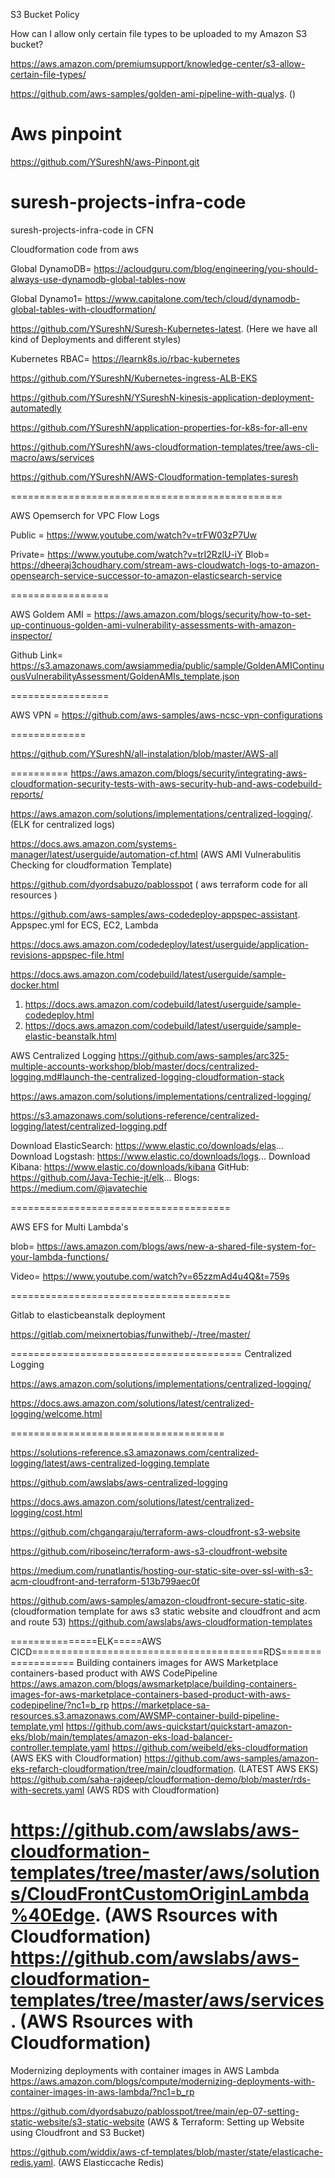 S3 Bucket Policy

How can I allow only certain file types to be uploaded to my Amazon S3 bucket?

https://aws.amazon.com/premiumsupport/knowledge-center/s3-allow-certain-file-types/


https://github.com/aws-samples/golden-ami-pipeline-with-qualys. ()


# Aws pinpoint

https://github.com/YSureshN/aws-Pinpont.git


# suresh-projects-infra-code
suresh-projects-infra-code in CFN

Cloudformation code from aws

Global DynamoDB= https://acloudguru.com/blog/engineering/you-should-always-use-dynamodb-global-tables-now

Global Dynamo1= https://www.capitalone.com/tech/cloud/dynamodb-global-tables-with-cloudformation/

https://github.com/YSureshN/Suresh-Kubernetes-latest. (Here we have all kind of Deployments and different styles)

Kubernetes RBAC= https://learnk8s.io/rbac-kubernetes

https://github.com/YSureshN/Kubernetes-ingress-ALB-EKS


https://github.com/YSureshN/YSureshN-kinesis-application-deployment-automatedly


https://github.com/YSureshN/application-properties-for-k8s-for-all-env

https://github.com/YSureshN/aws-cloudformation-templates/tree/aws-cli-macro/aws/services


https://github.com/YSureshN/AWS-Cloudformation-templates-suresh


===============================================

AWS Opemserch for VPC Flow Logs

Public = https://www.youtube.com/watch?v=trFW03zP7Uw

Private= https://www.youtube.com/watch?v=trI2RzlU-iY
Blob= https://dheeraj3choudhary.com/stream-aws-cloudwatch-logs-to-amazon-opensearch-service-successor-to-amazon-elasticsearch-service

=================

AWS Goldem AMI = https://aws.amazon.com/blogs/security/how-to-set-up-continuous-golden-ami-vulnerability-assessments-with-amazon-inspector/

Github Link= https://s3.amazonaws.com/awsiammedia/public/sample/GoldenAMIContinuousVulnerabilityAssessment/GoldenAMIs_template.json

=================

AWS VPN = https://github.com/aws-samples/aws-ncsc-vpn-configurations

=============

https://github.com/YSureshN/all-instalation/blob/master/AWS-all

==========
https://aws.amazon.com/blogs/security/integrating-aws-cloudformation-security-tests-with-aws-security-hub-and-aws-codebuild-reports/

https://aws.amazon.com/solutions/implementations/centralized-logging/. (ELK for centralized logs)

https://docs.aws.amazon.com/systems-manager/latest/userguide/automation-cf.html (AWS AMI Vulnerabulitis Checking for cloudformation Template)

https://github.com/dyordsabuzo/pablosspot  ( aws terraform code for all resources )

https://github.com/aws-samples/aws-codedeploy-appspec-assistant. Appspec.yml for ECS, EC2, Lambda

https://docs.aws.amazon.com/codedeploy/latest/userguide/application-revisions-appspec-file.html

https://docs.aws.amazon.com/codebuild/latest/userguide/sample-docker.html
1. https://docs.aws.amazon.com/codebuild/latest/userguide/sample-codedeploy.html
2. https://docs.aws.amazon.com/codebuild/latest/userguide/sample-elastic-beanstalk.html

AWS Centralized Logging
https://github.com/aws-samples/arc325-multiple-accounts-workshop/blob/master/docs/centralized-logging.md#launch-the-centralized-logging-cloudformation-stack

https://aws.amazon.com/solutions/implementations/centralized-logging/

https://s3.amazonaws.com/solutions-reference/centralized-logging/latest/centralized-logging.pdf

Download ElasticSearch: https://www.elastic.co/downloads/elas... 
Download Logstash: https://www.elastic.co/downloads/logs... 
Download Kibana: https://www.elastic.co/downloads/kibana 
GitHub: https://github.com/Java-Techie-jt/elk... 
Blogs: https://medium.com/@javatechie

======================================

AWS EFS for Multi Lambda's

blob= https://aws.amazon.com/blogs/aws/new-a-shared-file-system-for-your-lambda-functions/

Video= https://www.youtube.com/watch?v=65zzmAd4u4Q&t=759s

======================================

Gitlab to elasticbeanstalk deployment

https://gitlab.com/meixnertobias/funwitheb/-/tree/master/

========================================
Centralized Logging

https://aws.amazon.com/solutions/implementations/centralized-logging/

https://docs.aws.amazon.com/solutions/latest/centralized-logging/welcome.html

=====================================

https://solutions-reference.s3.amazonaws.com/centralized-logging/latest/aws-centralized-logging.template

https://github.com/awslabs/aws-centralized-logging

https://docs.aws.amazon.com/solutions/latest/centralized-logging/cost.html

https://github.com/chgangaraju/terraform-aws-cloudfront-s3-website

https://github.com/riboseinc/terraform-aws-s3-cloudfront-website

https://medium.com/runatlantis/hosting-our-static-site-over-ssl-with-s3-acm-cloudfront-and-terraform-513b799aec0f


https://github.com/aws-samples/amazon-cloudfront-secure-static-site. (cloudformation template for aws s3 static website and cloudfront and acm and route 53)
https://github.com/awslabs/aws-cloudformation-templates

===============ELK=====AWS CICD========================================RDS==================
Building containers images for AWS Marketplace containers-based product with AWS CodePipeline
https://aws.amazon.com/blogs/awsmarketplace/building-containers-images-for-aws-marketplace-containers-based-product-with-aws-codepipeline/?nc1=b_rp 
https://marketplace-sa-resources.s3.amazonaws.com/AWSMP-container-build-pipeline-template.yml
https://github.com/aws-quickstart/quickstart-amazon-eks/blob/main/templates/amazon-eks-load-balancer-controller.template.yaml
https://github.com/weibeld/eks-cloudformation  (AWS EKS with Cloudformation)
https://github.com/aws-samples/amazon-eks-refarch-cloudformation/tree/main/cloudformation. (LATEST AWS EKS)
https://github.com/saha-rajdeep/cloudformation-demo/blob/master/rds-with-secrets.yaml (AWS RDS with Cloudformation)

https://github.com/awslabs/aws-cloudformation-templates/tree/master/aws/solutions/CloudFrontCustomOriginLambda%40Edge. (AWS Rsources with Cloudformation)
https://github.com/awslabs/aws-cloudformation-templates/tree/master/aws/services.   (AWS Rsources with Cloudformation)
=============================================================================================
Modernizing deployments with container images in AWS Lambda
https://aws.amazon.com/blogs/compute/modernizing-deployments-with-container-images-in-aws-lambda/?nc1=b_rp

https://github.com/dyordsabuzo/pablosspot/tree/main/ep-07-setting-static-website/s3-static-website  (AWS & Terraform: Setting up Website using Cloudfront and S3 Bucket)

https://github.com/widdix/aws-cf-templates/blob/master/state/elasticache-redis.yaml. (AWS Elasticcache Redis)
